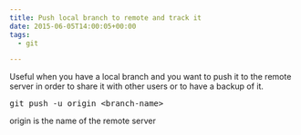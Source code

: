 ```yaml
---
title: Push local branch to remote and track it
date: 2015-06-05T14:00:05+00:00
tags:
  - git

---
```

Useful when you have a local branch and you want to push it to the remote server in order to share it with other users or to have a backup of it.

<pre class="lang:sh decode:true">git push -u origin &lt;branch-name&gt;</pre>

origin is the name of the remote server